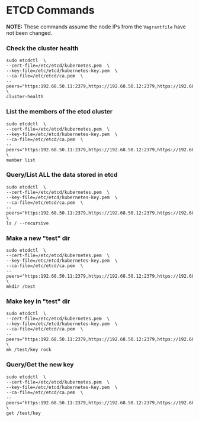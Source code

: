 # ETCD Commands

__**NOTE:**__ These commands assume the node IPs from the `Vagrantfile` have not been changed.

### Check the cluster health
```
sudo etcdctl  \
--cert-file=/etc/etcd/kubernetes.pem  \
--key-file=/etc/etcd/kubernetes-key.pem  \
--ca-file=/etc/etcd/ca.pem  \
--peers="https:192.68.50.11:2379,https://192.68.50.12:2379,https://192.68.50.13:2379"  \
cluster-health
```

### List the members of the etcd cluster
```
sudo etcdctl  \
--cert-file=/etc/etcd/kubernetes.pem  \
--key-file=/etc/etcd/kubernetes-key.pem  \
--ca-file=/etc/etcd/ca.pem  \
--peers="https:192.68.50.11:2379,https://192.68.50.12:2379,https://192.68.50.13:2379"  \
member list
```


### Query/List __ALL__ the data stored in etcd
```
sudo etcdctl  \
--cert-file=/etc/etcd/kubernetes.pem  \
--key-file=/etc/etcd/kubernetes-key.pem  \
--ca-file=/etc/etcd/ca.pem  \
--peers="https:192.68.50.11:2379,https://192.68.50.12:2379,https://192.68.50.13:2379"  \
ls / --recursive
```


### Make a new "test" dir
```
sudo etcdctl  \
--cert-file=/etc/etcd/kubernetes.pem  \
--key-file=/etc/etcd/kubernetes-key.pem  \
--ca-file=/etc/etcd/ca.pem  \
--peers="https:192.68.50.11:2379,https://192.68.50.12:2379,https://192.68.50.13:2379"  \
mkdir /test
```


### Make key in "test" dir
```
sudo etcdctl  \
--cert-file=/etc/etcd/kubernetes.pem  \
--key-file=/etc/etcd/kubernetes-key.pem  \
--ca-file=/etc/etcd/ca.pem  \
--peers="https:192.68.50.11:2379,https://192.68.50.12:2379,https://192.68.50.13:2379"  \
mk /test/key rock
```


### Query/Get the new key
```
sudo etcdctl  \
--cert-file=/etc/etcd/kubernetes.pem  \
--key-file=/etc/etcd/kubernetes-key.pem  \
--ca-file=/etc/etcd/ca.pem  \
--peers="https:192.68.50.11:2379,https://192.68.50.12:2379,https://192.68.50.13:2379"  \
get /test/key
```
